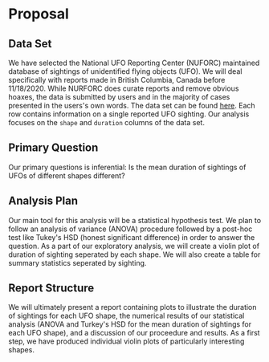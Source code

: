 # Proposal

## Data Set

We have selected the National UFO Reporting Center (NUFORC) maintained database of sightings of unidentified flying objects (UFO). We will deal specifically with reports made in British Columbia, Canada before 11/18/2020. While NURFORC does curate reports and remove obvious hoaxes, the data is submitted by users and in the majority of cases presented in the users's own words.  The data set can be found [here](http://www.nuforc.org/webreports/ndxlBC.html).  Each row contains information on a single reported UFO sighting.  Our analysis focuses on the `shape` and `duration` columns of the data set.

## Primary Question

Our primary questions is inferential: Is the mean duration of sightings of UFOs of different shapes different?

## Analysis Plan

Our main tool for this analysis will be a statistical hypothesis test. We plan to follow an analysis of variance (ANOVA) procedure followed by a post-hoc test like Tukey's HSD (honest significant difference) in order to answer the question. As a part of our exploratory analysis, we will create a violin plot of duration of sighting seperated by each shape. We will also create a table for summary statistics seperated by sighting.

## Report Structure

We will ultimately present a report containing plots to illustrate the duration of sightings for each UFO shape, the numerical results of our statistical analysis (ANOVA and Turkey's HSD for the mean duration of sightings for each UFO shape), and a discussion of our proceedure and results.  As a first step, we have produced individual violin plots of particularly interesting shapes.